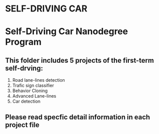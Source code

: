 # SELF-DRIVING CAR
# Self-Driving Car Nanodegree Program

## This folder includes 5 projects of the first-term self-drving:
1. Road lane-lines detection
2. Trafic sign classifier
3. Behavior Cloning 
4. Advanced Lane-lines
5. Car detection 

## Please read specfic detail information in each project file
